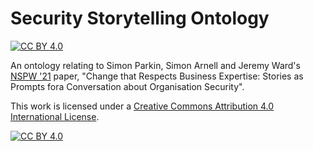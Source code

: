 # Security Storytelling Ontology
[![CC BY 4.0][cc-by-shield]][cc-by]

An ontology relating to Simon Parkin, Simon Arnell and Jeremy Ward's [NSPW '21](https://www.nspw.org/2021) paper, "Change that Respects Business Expertise: Stories as Prompts fora Conversation about Organisation Security".

This work is licensed under a [Creative Commons Attribution 4.0 International License][cc-by].

[![CC BY 4.0][cc-by-image]][cc-by]

[cc-by]: http://creativecommons.org/licenses/by/4.0/
[cc-by-image]: https://mirrors.creativecommons.org/presskit/buttons/88x31/svg/by.svg
[cc-by-shield]: https://img.shields.io/badge/License-CC%20BY--4.0-lightgrey.svg
